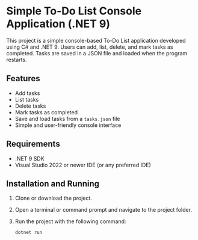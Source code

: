 # Simple To-Do List Console Application (.NET 9)

This project is a simple console-based To-Do List application developed using C# and .NET 9. Users can add, list, delete, and mark tasks as completed.
Tasks are saved in a JSON file and loaded when the program restarts.

## Features

- Add tasks
- List tasks
- Delete tasks
- Mark tasks as completed
- Save and load tasks from a `tasks.json` file
- Simple and user-friendly console interface

## Requirements

- .NET 9 SDK
- Visual Studio 2022 or newer IDE (or any preferred IDE)

## Installation and Running

1. Clone or download the project.
2. Open a terminal or command prompt and navigate to the project folder.
3. Run the project with the following command:

   ```bash
   dotnet run
